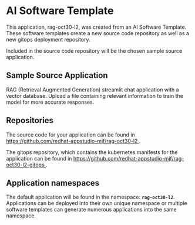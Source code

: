 # AI Software Template

This application, rag-oct30-l2, was created from an AI Software Template. These software templates create a new source code repository as well as a new gitops deployment repository.

Included in the source code repository will be the chosen sample source application.

## Sample Source Application

RAG (Retrieval Augmented Generation) streamlit chat application with a vector database. Upload a file containing relevant information to train the model for more accurate responses.

## Repositories

The source code for your application can be found in [https://github.com/redhat-appstudio-mjf/rag-oct30-l2 ](https://github.com/redhat-appstudio-mjf/rag-oct30-l2 ).
 
The gitops repository, which contains the kubernetes manifests for the application can be found in 
[https://github.com/redhat-appstudio-mjf/rag-oct30-l2-gitops ](https://github.com/redhat-appstudio-mjf/rag-oct30-l2-gitops ). 

## Application namespaces 

The default application will be found in the namespace: **`rag-oct30-l2`**. Applications can be deployed into their own unique namespace or multiple software templates can generate numerous applications into the same namespace.